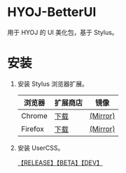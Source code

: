 # HYOJ-BetterUI

用于 HYOJ 的 UI 美化包，基于 Stylus。

# 安装

1. 安装 Stylus 浏览器扩展。

   | 浏览器  | 扩展商店                                                     | 镜像                                                         |
   | ------- | ------------------------------------------------------------ | ------------------------------------------------------------ |
   | Chrome  | [下载](https://chrome.google.com/webstore/detail/stylus/clngdbkpkpeebahjckkjfobafhncgmne) | [(Mirror)](https://cdn.jsdelivr.net/gh/Fidelxyz/HYOJ-BetterUI@release/resources/Stylus_chrome.crx) |
   | Firefox | [下载](https://addons.mozilla.org/zh-CN/firefox/addon/styl-us/) | [(Mirror)](https://cdn.jsdelivr.net/gh/Fidelxyz/HYOJ-BetterUI@release/resources/Stylus_firefox.xpi) |

2. 安装 UserCSS。

   [【RELEASE】](https://cdn.jsdelivr.net/gh/Fidelxyz/HYOJ-BetterUI@release/HYOJ-BetterUI.user.css)[【BETA】](https://cdn.jsdelivr.net/gh/Fidelxyz/HYOJ-BetterUI@beta/HYOJ-BetterUI.user.css)[【DEV】](https://cdn.jsdelivr.net/gh/Fidelxyz/HYOJ-BetterUI@dev/HYOJ-BetterUI.user.css)

